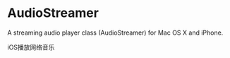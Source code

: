 AudioStreamer
=============

A streaming audio player class (AudioStreamer) for Mac OS X and iPhone.

iOS播放网络音乐

